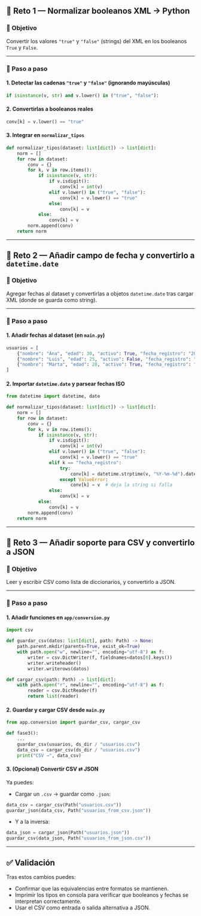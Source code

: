 
## 🔸 Reto 1 — Normalizar booleanos XML → Python

### 🎯 Objetivo

Convertir los valores `"true"` y `"false"` (strings) del XML en los booleanos `True` y `False`.

---

### 🧩 Paso a paso

#### 1. Detectar las cadenas `"true"` y `"false"` (ignorando mayúsculas)

```python
if isinstance(v, str) and v.lower() in ("true", "false"):
```

#### 2. Convertirlas a booleanos reales

```python
conv[k] = v.lower() == "true"
```

#### 3. Integrar en `normalizar_tipos`

```python
def normalizar_tipos(dataset: list[dict]) -> list[dict]:
    norm = []
    for row in dataset:
        conv = {}
        for k, v in row.items():
            if isinstance(v, str):
                if v.isdigit():
                    conv[k] = int(v)
                elif v.lower() in ("true", "false"):
                    conv[k] = v.lower() == "true"
                else:
                    conv[k] = v
            else:
                conv[k] = v
        norm.append(conv)
    return norm
```

---

## 🔸 Reto 2 — Añadir campo de fecha y convertirlo a `datetime.date`

### 🎯 Objetivo

Agregar fechas al dataset y convertirlas a objetos `datetime.date` tras cargar XML (donde se guarda como string).

---

### 🧩 Paso a paso

#### 1. Añadir fechas al dataset (en `main.py`)

```python
usuarios = [
    {"nombre": "Ana", "edad": 30, "activo": True, "fecha_registro": "2025-09-20"},
    {"nombre": "Luis", "edad": 25, "activo": False, "fecha_registro": "2025-08-15"},
    {"nombre": "Marta", "edad": 28, "activo": True, "fecha_registro": "2025-07-01"},
]
```

#### 2. Importar `datetime.date` y parsear fechas ISO

```python
from datetime import datetime, date

def normalizar_tipos(dataset: list[dict]) -> list[dict]:
    norm = []
    for row in dataset:
        conv = {}
        for k, v in row.items():
            if isinstance(v, str):
                if v.isdigit():
                    conv[k] = int(v)
                elif v.lower() in ("true", "false"):
                    conv[k] = v.lower() == "true"
                elif k == "fecha_registro":
                    try:
                        conv[k] = datetime.strptime(v, "%Y-%m-%d").date()
                    except ValueError:
                        conv[k] = v  # deja la string si falla
                else:
                    conv[k] = v
            else:
                conv[k] = v
        norm.append(conv)
    return norm
```

---

## 🔸 Reto 3 — Añadir soporte para CSV y convertirlo a JSON

### 🎯 Objetivo

Leer y escribir CSV como lista de diccionarios, y convertirlo a JSON.

---

### 🧩 Paso a paso

#### 1. Añadir funciones en `app/conversion.py`

```python
import csv

def guardar_csv(datos: list[dict], path: Path) -> None:
    path.parent.mkdir(parents=True, exist_ok=True)
    with path.open("w", newline="", encoding="utf-8") as f:
        writer = csv.DictWriter(f, fieldnames=datos[0].keys())
        writer.writeheader()
        writer.writerows(datos)

def cargar_csv(path: Path) -> list[dict]:
    with path.open("r", newline="", encoding="utf-8") as f:
        reader = csv.DictReader(f)
        return list(reader)
```

#### 2. Guardar y cargar CSV desde `main.py`

```python
from app.conversion import guardar_csv, cargar_csv

def fase3():
    ...
    guardar_csv(usuarios, ds_dir / "usuarios.csv")
    data_csv = cargar_csv(ds_dir / "usuarios.csv")
    print("CSV →", data_csv)
```

#### 3. (Opcional) Convertir CSV ⇄ JSON

Ya puedes:

* Cargar un `.csv` → guardar como `.json`:

```python
data_csv = cargar_csv(Path("usuarios.csv"))
guardar_json(data_csv, Path("usuarios_from_csv.json"))
```

* Y a la inversa:

```python
data_json = cargar_json(Path("usuarios.json"))
guardar_csv(data_json, Path("usuarios_from_json.csv"))
```

---

## ✅ Validación

Tras estos cambios puedes:

* Confirmar que las equivalencias entre formatos se mantienen.
* Imprimir los tipos en consola para verificar que booleanos y fechas se interpretan correctamente.
* Usar el CSV como entrada o salida alternativa a JSON.
